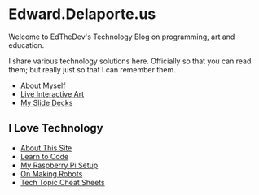 # Edward.Delaporte.us

Welcome to EdTheDev's Technology Blog on programming, art and education.

I share various technology solutions here. Officially so that you can read them; but really just so that I can remember them.

- [About Myself](/me)
- [Live Interactive Art](/art/live)
- [My Slide Decks](/slides)

## I Love Technology 

- [About This Site](learn2code/aboutSite.html)
- [Learn to Code](/learn2code)
- [My Raspberry Pi Setup](/pi)
- [On Making Robots](/robots)
- [Tech Topic Cheat Sheets](https://github.com/edthedev/dotfiles/tree/master/cheatsheets)